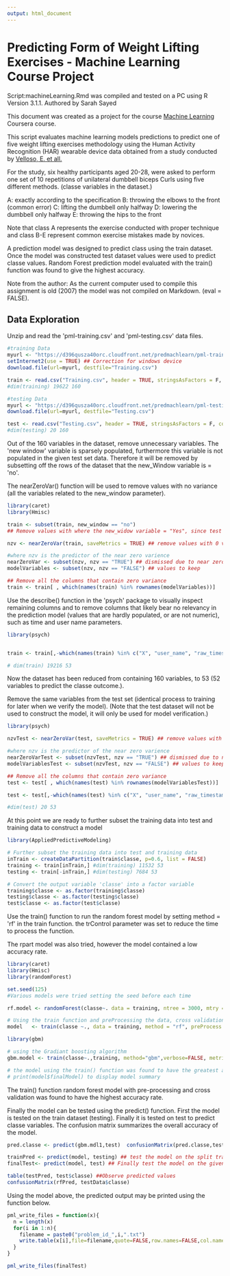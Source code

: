 ```yaml
---
output: html_document
---
```

Predicting Form of Weight Lifting Exercises - Machine Learning Course Project
========================================================

Script:machineLearning.Rmd was compiled and tested on a PC using R Version 3.1.1.
Authored by Sarah Sayed

This document was created as a project for the course [Machine Learning](https://www.coursera.org/course/predmachlearn) Coursera course.

This script evaluates machine learning models predictions to predict one of five weight lifting exercises methodology using the Human Activity Recognition (HAR) wearable device data obtained from a study conducted by [Velloso, E. et all.](http://groupware.les.inf.puc-rio.br/public/papers/2013.Velloso.QAR-WLE.pdf)

For the study, six healthy participants aged 20-28, were asked to perform one set of 10 repetitions of unilateral dumbbell biceps Curls using five different methods. (classe variables in the dataset.)


A: exactly according to the specification
B: throwing the elbows to the front (common error)
C: lifting the dumbbell only halfway
D: lowering the dumbbell only halfway
E: throwing the hips to the front 

Note that class A represents the exercise conducted with proper technique and class B-E represent common exercise mistakes made by novices.

A prediction model was designed to predict class using the train dataset. Once the model was constructed test dataset values were used to predict classe values. Random Forest prediction model evaluated with the train() function was found to give the highest accuracy. 

Note from the author: As the current computer used to compile this assignment is old (2007) the model was not compiled on Markdown. (eval = FALSE). 

 
## Data Exploration

Unzip and read the 'pml-training.csv' and 'pml-testing.csv' data files.


```r
#training Data
myurl <- "https://d396qusza40orc.cloudfront.net/predmachlearn/pml-training.csv"
setInternet2(use = TRUE) ## Correction for windows device
download.file(url=myurl, destfile="Training.csv")

train <- read.csv("Training.csv", header = TRUE, stringsAsFactors = F, comment.char="", na.strings="NA")
#dim(training) 19622 160

#testing Data
myurl <- "https://d396qusza40orc.cloudfront.net/predmachlearn/pml-testing.csv"
download.file(url=myurl, destfile="Testing.csv")

test <- read.csv("Testing.csv", header = TRUE, stringsAsFactors = F, comment.char="", na.strings="NA") 
#dim(testing) 20 160
```


Out of the 160 variables in the dataset, remove unnecessary variables. The 'new window' variable is sparsely populated, furthermore this variable is not populated in the given test set data. Therefore it will be removed by subsetting off the rows of the dataset that the new_Window variable is = 'no'. 

The nearZeroVar() function will be used to remove values with no variance (all the variables related to the new_window parameter).


```r
library(caret)
library(Hmisc)

train <- subset(train, new_window == "no") 
## Remove values with where the new_widow variable = "Yes", since test set only has  new_window='no'

nzv <- nearZeroVar(train, saveMetrics = TRUE) ## remove values with 0 variance (all the variables only related to the new_Window parameter)

#where nzv is the predictor of the near zero varience
nearZeroVar <- subset(nzv, nzv == "TRUE") ## dismissed due to near zero variance
modelVariables <- subset(nzv, nzv == "FALSE") ## values to keep

## Remove all the columns that contain zero variance
train <- train[ , which(names(train) %in% rownames(modelVariables))]
```


Use the describe() function in the 'psych' package to visually inspect remaining columns and to remove columns that likely bear no relevancy in the prediction model (values that are hardly populated, or are not numeric), such as time and user name parameters.


```r
library(psych)


train <- train[,-which(names(train) %in% c("X", "user_name", "raw_timestamp_part_1", "raw_timestamp_part_2", "cvtd_timestamp", "num_window"))] 

# dim(train) 19216 53
```

Now the dataset has been reduced from containing 160 variables, to 53 (52 variables to predict the classe outcome.).

Remove the same variables from the test set (identical process to training for later when we verify the model). (Note that the test dataset will not be used to construct the model, it will only be used for model verification.)

```r
library(psych)

nzvTest <- nearZeroVar(test, saveMetrics = TRUE) ## remove values with 0 variance (all the variables only related to the new_Window parameter)

#where nzv is the predictor of the near zero varience
nearZeroVarTest <- subset(nzvTest, nzv == "TRUE") ## dismissed due to near zero variance
modelVariablesTest <- subset(nzvTest, nzv == "FALSE") ## values to keep

## Remove all the columns that contain zero variance
test <- test[ , which(names(test) %in% rownames(modelVariablesTest))]

test <- test[,-which(names(test) %in% c("X", "user_name", "raw_timestamp_part_1", "raw_timestamp_part_2", "cvtd_timestamp", "num_window"))] 

#dim(test) 20 53
```


At this point we are ready to further subset the training data into test and training data to construct a model


```r
library(AppliedPredictiveModeling)

# Further subset the training data into test and training data
inTrain <- createDataPartition(train$classe, p=0.6, list = FALSE)
training <- train[inTrain,] #dim(training) 11532 53
testing <- train[-inTrain,] #dim(testing) 7684 53

# Convert the output variable 'classe' into a factor variable
training$classe <- as.factor(training$classe) 
testing$classe <- as.factor(testing$classe)
test$classe <- as.factor(test$classe)
```

Use the train() function to run the random forest model by setting method = 'rf' in the train function. the trControl parameter was set to reduce the time to process the function.

The rpart model was also tried, however the model contained a low accuracy rate.

```r
library(caret)
library(Hmisc)
library(randomForest)

set.seed(125)
#Various models were tried setting the seed before each time

rf.model <- randomForest(classe~. data = training, ntree = 3000, mtry = 27) 

# Using the train function and preProcessing the data, cross validation done in trainControl
model   <- train(classe ~., data = training, method = "rf", preProcess = c("center", "scale"), trControl = trainControl(method = "cv", number = 4, allowParallel = TRUE, verboseIter = TRUE))

library(gbm)

# using the Gradiant boosting algorithm
gbm.model <- train(classe~.,training, method="gbm",verbose=FALSE, metric="Accuracy",rControl=trainControl(method="repeatedcv", number=8, repeats=4))

# the model using the train() function was found to have the greatest accuracy rate.
# print(model$finalModel) to display model summary
```

The train() function random forest model with pre-processing and cross validation  was 
found to have the highest accuracy rate. 

Finally the model can be tested using the predict() function. First the model is tested on the train dataset (testing). Finally it is tested on test to predict classe variables.
The confusion matrix summarizes the overall accuracy of the model.

```r
pred.classe <- predict(gbm.mdl1,test)  confusionMatrix(pred.classe,test$classe)

trainPred <- predict(model, testing) ## test the model on the split training dataset
finalTest<- predict(model, test) ## Finally test the model on the given test dataset values

table(testPred, test$classe) ##Observe predicted values
confusionMatrix(rfPred, testData$classe)
```


Using the model above, the predicted output may be printed using the function below.

```r
pml_write_files = function(x){
  n = length(x)
  for(i in 1:n){
    filename = paste0("problem_id_",i,".txt")
    write.table(x[i],file=filename,quote=FALSE,row.names=FALSE,col.names=FALSE)
  }
}

pml_write_files(finalTest)
```
